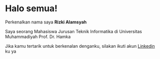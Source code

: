 # Halo semua! 

Perkenalkan nama saya **Rizki Alamsyah**

Saya seorang Mahasiswa Jurusan Teknik Informatika di Universitas Muhammadiyah Prof. Dr. Hamka

Jika kamu tertarik untuk berkenalan denganku, silakan ikuti akun [Linkedin](https://www.linkedin.com/in/rilamsyah11/) ku ya

